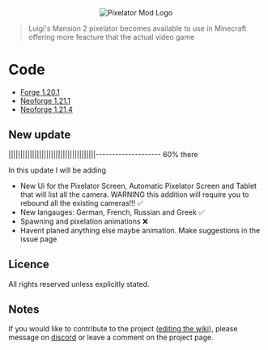<center>
  <img src="https://i.ibb.co/6cLD7M1s/Chat-GPT-Image-Jul-1-2025-10-20-04-PM.png" alt="Pixelator Mod Logo" />
</center>

<blockquote>
  Luigi's Mansion 2 pixelator becomes available to use in Minecraft offering more feacture that the actual video game
</blockquote>

<h1>Code</h1>

<ul>
  <li><a href="https://github.com/firemarios/Pixelator/tree/Forge-1.20.1">Forge 1.20.1</a></li>
  <li><a href="https://github.com/firemarios/Pixelator/tree/Neoforge-1.21.1">Neoforge 1.21.1</a></li>
  <li><a href="https://github.com/firemarios/Pixelator/tree/Neoforge-1.21.4">Neoforge 1.21.4</a></li>
</ul>

<h2>New update</h2>

<p>|||||||||||||||||||||||||||||||||||||-------------------- 60% there</p>
<p>In this update I will be adding</p>
<ul>
  <li>New Ui for the Pixelator Screen, Automatic Pixelator Screen and Tablet that will list all the camera. WARNING this addition will require you to rebound all the existing cameras!!! ✅</li>
  <li>New langauges: German, French, Russian and Greek ✅</li>
  <li>Spawning and pixelation animations ❌</li>
  <li>Havent planed anything else maybe animation. Make suggestions in the issue page</li>
</ul>

<h2>Licence</h2>

<p>All rights reserved unless explicitly stated.</p>

<h2>Notes</h2>

<p>If you would like to contribute to the project (<a href="https://firemarios.github.io/Pixelator/wiki">editing the wiki</a>), please message on <a href="https://discord.gg/quqkGBbkYB">discord</a> or leave a comment on the project page.</p>
